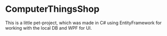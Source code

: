 # ComputerThingsShop

This is a little pet-project, which was made in C# using EntityFramework for working with the local DB and WPF for UI.
